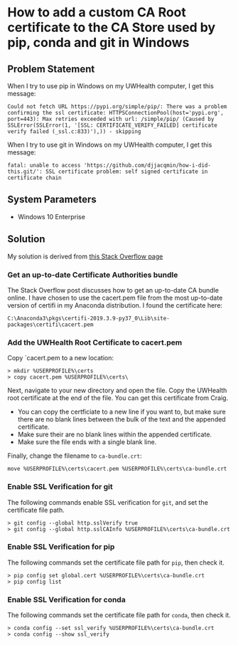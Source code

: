 # How to add a custom CA Root certificate to the CA Store used by pip, conda and git in Windows
## Problem Statement
When I try to use pip in Windows on my UWHealth computer, I get this message:
```
Could not fetch URL https://pypi.org/simple/pip/: There was a problem confirming the ssl certificate: HTTPSConnectionPool(host='pypi.org', port=443): Max retries exceeded with url: /simple/pip/ (Caused by SSLError(SSLError(1, '[SSL: CERTIFICATE_VERIFY_FAILED] certificate verify failed (_ssl.c:833)'),)) - skipping
```

When I try to use git in Windows on my UWHealth computer, I get this message:
```
fatal: unable to access 'https://github.com/djjacqmin/how-i-did-this.git/': SSL certificate problem: self signed certificate in certificate chain
```

## System Parameters
* Windows 10 Enterprise

## Solution
My solution is derived from [this Stack Overflow page](https://stackoverflow.com/questions/39356413/how-to-add-a-custom-ca-root-certificate-to-the-ca-store-used-by-pip-in-windows/52961564#52961564)

### Get an up-to-date Certificate Authorities bundle
The Stack Overflow post discusses how to get an up-to-date CA bundle online. I have chosen to use the cacert.pem file from the most up-to-date version of certifi in my Anaconda distribution. I found the certificate here:
```
C:\Anaconda3\pkgs\certifi-2019.3.9-py37_0\Lib\site-packages\certifi\cacert.pem
```
### Add the UWHealth Root Certificate to cacert.pem
Copy `cacert.pem to a new location:
```
> mkdir %USERPROFILE%\certs
> copy cacert.pem %USERPROFILE%\certs\
```

Next, navigate to your new directory and open the file. Copy the UWHealth root certificate at the end of the file. You can get this certificate from Craig. 
* You can copy the certficiate to a new line if you want to, but make sure there are no blank lines between the bulk of the text and the appended certificate.
* Make sure their are no blank lines within the appended certificate.
* Make sure the file ends with a single blank line.

Finally, change the filename to `ca-bundle.crt`:
```
move %USERPROFILE%\certs\cacert.pem %USERPROFILE%\certs\ca-bundle.crt
```

### Enable SSL Verification for git
The following commands enable SSL verification for `git`, and set the certificate file path.
```
> git config --global http.sslVerify true
> git config --global http.sslCAInfo %USERPROFILE%\certs\ca-bundle.crt
```

### Enable SSL Verification for pip
The following commands set the certificate file path for `pip`, then check it.
```
> pip config set global.cert %USERPROFILE%\certs\ca-bundle.crt
> pip config list
```

### Enable SSL Verification for conda
The following commands set the certificate file path for `conda`, then check it.
```
> conda config --set ssl_verify %USERPROFILE%\certs\ca-bundle.crt
> conda config --show ssl_verify
```
